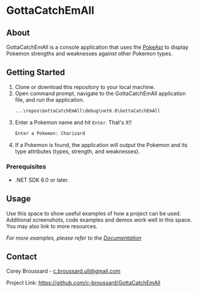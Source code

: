 # GottaCatchEmAll

<!-- ABOUT The Project-->
## About


GottaCatchEmAll is a console application that uses the [PokeApi](https://pokeapi.co/) to display Pokemon strengths and weaknesses against other Pokemon types.

<!-- GETTING STARTED -->
## Getting Started

1. Clone or download this repository to your local machine.
2. Open command prompt, navigate to the GottaCatchEmAll application file, and run the application.
    ```sh
   ...\repos\GottaCatchEmAll\debug\net6.0\GottaCatchEmAll
   ```
3. Enter a Pokemon name and hit `Enter`. That's it!!
   ```sh
   Enter a Pokemon: Charizard
   ```
4. If a Pokemon is found, the application will output the Pokemon and its type attributes (types, strength, and weaknesses).
   

### Prerequisites

- .NET SDK 6.0 or later.

<!-- USAGE EXAMPLES -->
## Usage

Use this space to show useful examples of how a project can be used. Additional screenshots, code examples and demos work well in this space. You may also link to more resources.

_For more examples, please refer to the [Documentation](https://example.com)_



<!-- CONTACT -->
## Contact

Corey Broussard - c.broussard.ull@gmail.com

Project Link: https://github.com/c-broussard/GottaCatchEmAll




